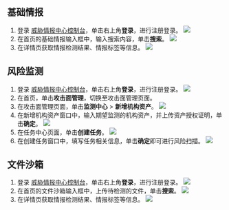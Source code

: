 ## 基础情报
1. 登录 [威胁情报中心控制台](https://tix.qq.com/)，单击右上角**登录**，进行注册登录。
![](https://qcloudimg.tencent-cloud.cn/raw/e1c18bcc0c502f4b68f675eae1c71ccb.png)
2. 在首页的基础情报输入框中，输入搜索内容，单击**搜索**。
![](https://qcloudimg.tencent-cloud.cn/raw/618d607e65fc2186a6de4ecb9a70d758.png)
3. 在详情页获取情报检测结果、情报标签等信息。
![](https://qcloudimg.tencent-cloud.cn/raw/8e4120bf4503f7fcaaf519328e09aeff.png)

## 风险监测
1. 登录 [威胁情报中心控制台](https://tix.qq.com/)，单击右上角**登录**，进行注册登录。
![](https://qcloudimg.tencent-cloud.cn/raw/e1c18bcc0c502f4b68f675eae1c71ccb.png)
2. 在首页，单击**攻击面管理**，切换至攻击面管理页面。
3. 在攻击面管理页面，单击**监测中心** > **新增机构资产**。
![](https://qcloudimg.tencent-cloud.cn/raw/b652b64ee4cb92e7d57eca7955b8e890.png)
4. 在新增机构资产窗口中，输入期望监测的机构资产，并上传资产授权证明，单击**确定**。
![](https://qcloudimg.tencent-cloud.cn/raw/94e22efb528314c9c7017c760b6b4bff.png)
5. 在任务中心页面，单击**创建任务**。
![](https://qcloudimg.tencent-cloud.cn/raw/c958ef8f73f735053fa1445236271ad8.png)
6. 在创建任务窗口中，填写任务相关信息，单击**确定**即可进行风险扫描。
![](https://qcloudimg.tencent-cloud.cn/raw/b12252093f18d284bb948c1d4e95f068.png)

## 文件沙箱
1. 登录 [威胁情报中心控制台](https://tix.qq.com/)，单击右上角**登录**，进行注册登录。
![](https://qcloudimg.tencent-cloud.cn/raw/e1c18bcc0c502f4b68f675eae1c71ccb.png)
2. 在首页的文件沙箱输入框中，上传待检测的文件，单击**搜索**。
![](https://qcloudimg.tencent-cloud.cn/raw/5be8b1e7e6f2a92f2c0e1ff29acae77f.png)
3. 在详情页获取情报检测结果、情报标签等信息。
![](https://qcloudimg.tencent-cloud.cn/raw/96b66b997a54569ddab60466fd6ccbb8.png)
